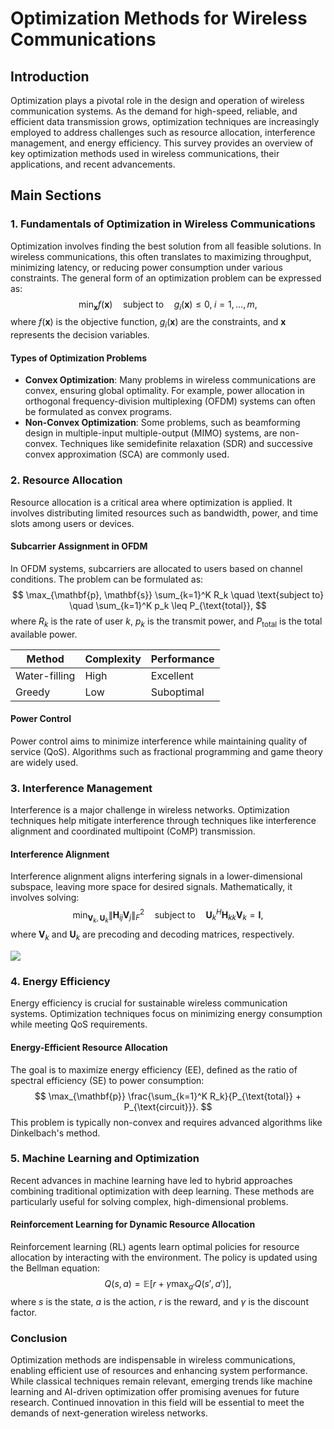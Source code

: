 # Optimization Methods for Wireless Communications

## Introduction
Optimization plays a pivotal role in the design and operation of wireless communication systems. As the demand for high-speed, reliable, and efficient data transmission grows, optimization techniques are increasingly employed to address challenges such as resource allocation, interference management, and energy efficiency. This survey provides an overview of key optimization methods used in wireless communications, their applications, and recent advancements.

## Main Sections

### 1. Fundamentals of Optimization in Wireless Communications
Optimization involves finding the best solution from all feasible solutions. In wireless communications, this often translates to maximizing throughput, minimizing latency, or reducing power consumption under various constraints. The general form of an optimization problem can be expressed as:
$$
\min_{\mathbf{x}} f(\mathbf{x}) \quad \text{subject to} \quad g_i(\mathbf{x}) \leq 0, \; i = 1, \dots, m,
$$
where $f(\mathbf{x})$ is the objective function, $g_i(\mathbf{x})$ are the constraints, and $\mathbf{x}$ represents the decision variables.

#### Types of Optimization Problems
- **Convex Optimization**: Many problems in wireless communications are convex, ensuring global optimality. For example, power allocation in orthogonal frequency-division multiplexing (OFDM) systems can often be formulated as convex programs.
- **Non-Convex Optimization**: Some problems, such as beamforming design in multiple-input multiple-output (MIMO) systems, are non-convex. Techniques like semidefinite relaxation (SDR) and successive convex approximation (SCA) are commonly used.

### 2. Resource Allocation
Resource allocation is a critical area where optimization is applied. It involves distributing limited resources such as bandwidth, power, and time slots among users or devices.

#### Subcarrier Assignment in OFDM
In OFDM systems, subcarriers are allocated to users based on channel conditions. The problem can be formulated as:
$$
\max_{\mathbf{p}, \mathbf{s}} \sum_{k=1}^K R_k \quad \text{subject to} \quad \sum_{k=1}^K p_k \leq P_{\text{total}},
$$
where $R_k$ is the rate of user $k$, $p_k$ is the transmit power, and $P_{\text{total}}$ is the total available power.

| Method | Complexity | Performance |
|--------|------------|-------------|
| Water-filling | High | Excellent |
| Greedy | Low | Suboptimal |

#### Power Control
Power control aims to minimize interference while maintaining quality of service (QoS). Algorithms such as fractional programming and game theory are widely used.

### 3. Interference Management
Interference is a major challenge in wireless networks. Optimization techniques help mitigate interference through techniques like interference alignment and coordinated multipoint (CoMP) transmission.

#### Interference Alignment
Interference alignment aligns interfering signals in a lower-dimensional subspace, leaving more space for desired signals. Mathematically, it involves solving:
$$
\min_{\mathbf{V}_k, \mathbf{U}_k} \|\mathbf{H}_{ij}\mathbf{V}_j\|_F^2 \quad \text{subject to} \quad \mathbf{U}_k^H \mathbf{H}_{kk} \mathbf{V}_k = \mathbf{I},
$$
where $\mathbf{V}_k$ and $\mathbf{U}_k$ are precoding and decoding matrices, respectively.

![](placeholder_for_interference_alignment_diagram)

### 4. Energy Efficiency
Energy efficiency is crucial for sustainable wireless communication systems. Optimization techniques focus on minimizing energy consumption while meeting QoS requirements.

#### Energy-Efficient Resource Allocation
The goal is to maximize energy efficiency (EE), defined as the ratio of spectral efficiency (SE) to power consumption:
$$
\max_{\mathbf{p}} \frac{\sum_{k=1}^K R_k}{P_{\text{total}} + P_{\text{circuit}}}.
$$
This problem is typically non-convex and requires advanced algorithms like Dinkelbach's method.

### 5. Machine Learning and Optimization
Recent advances in machine learning have led to hybrid approaches combining traditional optimization with deep learning. These methods are particularly useful for solving complex, high-dimensional problems.

#### Reinforcement Learning for Dynamic Resource Allocation
Reinforcement learning (RL) agents learn optimal policies for resource allocation by interacting with the environment. The policy is updated using the Bellman equation:
$$
Q(s, a) = \mathbb{E}[r + \gamma \max_{a'} Q(s', a')],
$$
where $s$ is the state, $a$ is the action, $r$ is the reward, and $\gamma$ is the discount factor.

### Conclusion
Optimization methods are indispensable in wireless communications, enabling efficient use of resources and enhancing system performance. While classical techniques remain relevant, emerging trends like machine learning and AI-driven optimization offer promising avenues for future research. Continued innovation in this field will be essential to meet the demands of next-generation wireless networks.
